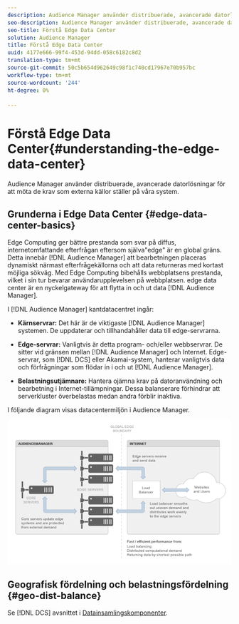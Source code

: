 ```yaml
---
description: Audience Manager använder distribuerade, avancerade datorlösningar för att möta de krav som externa källor ställer på våra system.
seo-description: Audience Manager använder distribuerade, avancerade datorlösningar för att möta de krav som externa källor ställer på våra system.
seo-title: Förstå Edge Data Center
solution: Audience Manager
title: Förstå Edge Data Center
uuid: 4177e666-99f4-453d-94dd-058c6182c8d2
translation-type: tm+mt
source-git-commit: 50c5b654d962649c98f1c740cd17967e70b957bc
workflow-type: tm+mt
source-wordcount: '244'
ht-degree: 0%

---
```



# Förstå Edge Data Center{#understanding-the-edge-data-center}

Audience Manager använder distribuerade, avancerade datorlösningar för att möta de krav som externa källor ställer på våra system.

## Grunderna i Edge Data Center {#edge-data-center-basics}

<!-- 

c_compedge.xml

 -->

Edge Computing ger bättre prestanda som svar på diffus, internetomfattande efterfrågan eftersom själva&quot;edge&quot; är en global gräns. Detta innebär [!DNL Audience Manager] att bearbetningen placeras dynamiskt närmast efterfrågekällorna och att data returneras med kortast möjliga sökväg. Med Edge Computing bibehålls webbplatsens prestanda, vilket i sin tur bevarar användarupplevelsen på webbplatsen. edge data center är en nyckelgateway för att flytta in och ut data [!DNL Audience Manager].

I [!DNL Audience Manager] kantdatacentret ingår:

* **Kärnservrar:** Det här är de viktigaste [!DNL Audience Manager] systemen. De uppdaterar och tillhandahåller data till edge-servrarna.

* **Edge-servrar:** Vanligtvis är detta program- och/eller webbservrar. De sitter vid gränsen mellan [!DNL Audience Manager] och Internet. Edge-servrar, som [!DNL DCS] eller Akamai-system, hanterar vanligtvis data och förfrågningar som flödar in i och ut [!DNL Audience Manager].

* **Belastningsutjämnare:** Hantera ojämna krav på datoranvändning och bearbetning i Internet-tillämpningar. Dessa balanserare förhindrar att serverkluster överbelastas medan andra förblir inaktiva.

I följande diagram visas datacentermiljön i Audience Manager.

![](assets/edge_data_center.png)

## Geografisk fördelning och belastningsfördelning {#geo-dist-balance}

Se [!DNL DCS] avsnittet i [Datainsamlingskomponenter](../../reference/system-components/components-data-collection.md).

